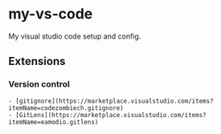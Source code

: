 # my-vs-code
My visual studio code setup and config.

## Extensions

### Version control
    - [gitignore](https://marketplace.visualstudio.com/items?itemName=codezombiech.gitignore)
    - [GitLens](https://marketplace.visualstudio.com/items?itemName=eamodio.gitlens)
